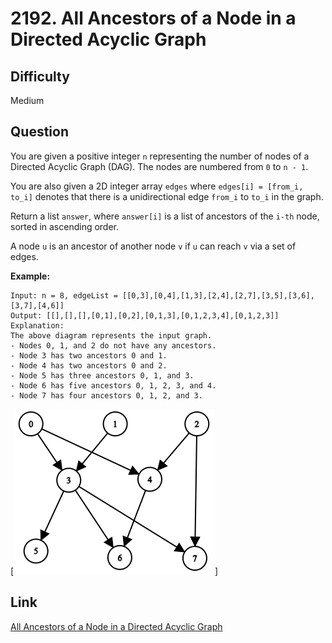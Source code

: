 # 2192. All Ancestors of a Node in a Directed Acyclic Graph

## Difficulty

Medium

## Question

You are given a positive integer `n` representing the number of nodes of a Directed Acyclic Graph (DAG). The nodes are numbered from `0` to `n - 1`.

You are also given a 2D integer array `edges` where `edges[i] = [from_i, to_i]` denotes that there is a unidirectional edge `from_i` to `to_i` in the graph.

Return a list `answer`, where `answer[i]` is a list of ancestors of the `i-th` node, sorted in ascending order.

A node `u` is an ancestor of another node `v` if `u` can reach `v` via a set of edges.

**Example:**

```
Input: n = 8, edgeList = [[0,3],[0,4],[1,3],[2,4],[2,7],[3,5],[3,6],[3,7],[4,6]]
Output: [[],[],[],[0,1],[0,2],[0,1,3],[0,1,2,3,4],[0,1,2,3]]
Explanation:
The above diagram represents the input graph.
- Nodes 0, 1, and 2 do not have any ancestors.
- Node 3 has two ancestors 0 and 1.
- Node 4 has two ancestors 0 and 2.
- Node 5 has three ancestors 0, 1, and 3.
- Node 6 has five ancestors 0, 1, 2, 3, and 4.
- Node 7 has four ancestors 0, 1, 2, and 3.
```

[![Example 1](assets/graph.png)]

## Link

[All Ancestors of a Node in a Directed Acyclic Graph](https://leetcode.com/problems/all-ancestors-of-a-node-in-a-directed-acyclic-graph/)
